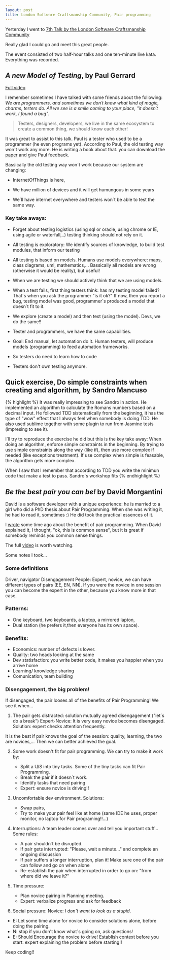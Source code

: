 ```yaml
---
layout: post
title: London Software Craftsmanship Community, Pair programming
---
```


Yerterday I went to [7th Talk by the London Software Craftsmanship Community](http://www.meetup.com/london-software-craftsmanship/events/212202712/)

Really glad I could go and meet this great people.

The event consisted of two half-hour talks and one ten-minute live kata. Everything was recorded.

## _A new Model of Testing_, by Paul Gerrard

[Full video](https://skillsmatter.com/skillscasts/5818-a-new-model-of-testing)

I remember sometimes I have talked with some friends about the following: 
_We are programmers, and sometimes we don´t know what kind of magic, charms, terters do. All we see is a smile coming to your place, "it doesn´t work, I found a bug"._

> Testers, designers, developers, we live in the same ecosystem to create a common thing, we should know each other!

It was great to assist to this talk. Paul is a tester who used to be a programmer (he even programs yet).
According to Paul, the old testing way won´t work any more. He is writing a book about that. you can download the [paper](http://dev.sp.qa/download/newModel/NMIntro) and give Paul feedback.

Bassically the old testing way won´t work because our system are changing:

- InternetOfThings is here,

- We have million of devices and it will get humungous in some years

- We´ll have internet everywhere and testers won´t be able to test the same way.

### Key take aways:

- Forget about testing logistics (using sql or oracle, using chrome or IE, using agile or waterfall,..) testing thinking should not rely on it.

+ All testing is exploratory: We identify sources of knowledge, to build test modules, that inform our testing

- All testing is based on models. Humans use models everywhere: maps, class diagrams, uml, mathematics,... Bassically all models are wrong (otherwise it would be reality), but useful!

+ When we are testing we should actively think that we are using models.

- When a test fails, first thing testers think: has my testing model failed? That´s when you ask the programmer "is it ok?" If now, then you report a bug, testing model was good, programmer´s produced a model that doesn´t fit to it.

+ We explore (create a model) and then test (using the model). Devs, we do the same!!

- Tester and programmers, we have the same capabilities.

+ Goal: End manual, let automation do it. Human testers, will produce models (programming) to feed automation frameworks.

- So testers do need to learn how to code

+ Testers don't own testing anymore.

## Quick exercise, Do simple constraints when creating and algorithm, by Sandro Mancuso

{% highlight %}
It was really impressing to see Sandro in action. He implemented an algorithm to calculate the Romans numbers based on a decimal input. He followed TDD sistematically from the beginning, it has the type of "wow" effect that I always feel when somebody is doing TDD. He also used sublime together with some plugin to run from Jasmine tests (impresing to see it).

I´ll try to reproduce the exercise he did but this is the key take away:
When doing an algorithm, enforce simple constraints in the beginning. By trying to use simple constraints along the way (like if), then use more complex if needed (like exceptions treatment).
If use complex when simple is feasable, the algorithm gets more complex.

When I saw that I remember that according to TDD you write the minimun code that make a test to pass. Sandro´s workshop fits {% endhighlight %}

## _Be the best pair you can be!_ by David Morgantini

David is a software developer with a unique experience: he is married to a girl who did a PhD thesis about Pair Programming. When she was writing it, he had to read it, sometimes :)
He did took the practical essences of it. 

I [wrote](http://runxfun.blogspot.co.uk/2012/12/software-creation-using-collaborationii.html) some time ago about the benefit of pair programming. When David explained it, I thought, "ok, this is common sense", but it is great if somebody reminds you common sense things.

The full [video](https://skillsmatter.com/skillscasts/5859-be-the-best-pair-you-can-be) is worth watching.

Some notes I took...

### Some definitions

Driver, navigator
Disengagement
People: Expert, novice, we can have different types of pairs (EE, EN, NN). If you were the novice in one session you can become the expert in the other, because you know more in that case.

### Patterns:

- One keyboard, two keyboards, a laptop, a mirrored lapton,
- Dual station (he prefers it,then everyone has its own space).

### Benefits:

- Economics: number of defects is lower.
- Quality: two heads looking at the same
- Dev statisfaction: you write better code, it makes you happier when you arrive home
- Learning/ knowledge sharing
- Comunication, team building

### Disengagement, the big problem!

If disengaged, the pair looses all of the benefits of Pair Programming!
We see it when...

1. The pair gets distracted: solution mutually agreed disengagement ("let´s do a break")
Expert-Novice: It is very easy novice becomes disengaged. Solution: expert checks attention frequently.

It is the best if pair knows the goal of the session: quality, learning, the two are novices,... Then we can better achieved the goal.

2. Some work doesn't fit for pair programming. We can try to make it work by:

	- Split a U/S into tiny tasks. Some of the tiny tasks can fit Pair Programming.
	- Break the pair if it doesn´t work.
	- Identify tasks that need pairing
	- Expert: ensure novice is driving!! 

3. Uncomfortable dev environment. Solutions: 

	- Swap pairs, 
	- Try to make your pair feel like at home (same IDE he uses, proper monitor, no laptop for Pair programing!!...)

4. Interruptions: A team leader comes over and tell you important stuff... 
Some rules:

	- A pair shouldn´t be disrupted.
	- If pair gets interrupted: "Please, wait a minute..." and complete an ongoing discussion
	- If pair suffers a longer interruption, plan it! Make sure one of the pair can follow and go on when alone
	- Re-establish the pair when interrupted in order to go on: "from where did we leave it?"

5. Time pressure:

	- Plan novice pairing in Planning meeting.
	- Expert: verbalize progress and ask for feedback

6. Social pressure:
Novice: _I don't want to look as a stupid_.

- E: Let some time alone for novice to consider solutions alone, before doing the pairing.
- N: stop if you don't know what´s going on, ask questions!
- E: Should Encourage the novice to drive!
		Establish context before you start: expert explaining the problem before starting!!

Keep coding!!


